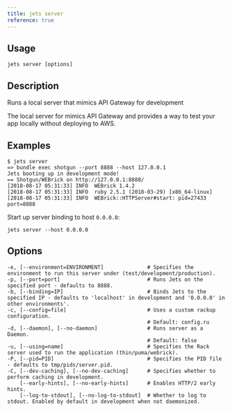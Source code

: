 ```yaml
---
title: jets server
reference: true
---
```


## Usage

    jets server [options]

## Description

Runs a local server that mimics API Gateway for development

The local server for mimics API Gateway and provides a way to test your app locally without deploying to AWS.

## Examples

    $ jets server
    => bundle exec shotgun --port 8888 --host 127.0.0.1
    Jets booting up in development mode!
    == Shotgun/WEBrick on http://127.0.0.1:8888/
    [2018-08-17 05:31:33] INFO  WEBrick 1.4.2
    [2018-08-17 05:31:33] INFO  ruby 2.5.1 (2018-03-29) [x86_64-linux]
    [2018-08-17 05:31:33] INFO  WEBrick::HTTPServer#start: pid=27433 port=8888

Start up server binding to host `0.0.0.0`:

    jets server --host 0.0.0.0


## Options

```
-e, [--environment=ENVIRONMENT]              # Specifies the environment to run this server under (test/development/production).
-p, [--port=port]                            # Runs Jets on the specified port - defaults to 8888.
-b, [--binding=IP]                           # Binds Jets to the specified IP - defaults to 'localhost' in development and '0.0.0.0' in other environments'.
-c, [--config=file]                          # Uses a custom rackup configuration.
                                             # Default: config.ru
-d, [--daemon], [--no-daemon]                # Runs server as a Daemon.
                                             # Default: false
-u, [--using=name]                           # Specifies the Rack server used to run the application (thin/puma/webrick).
-P, [--pid=PID]                              # Specifies the PID file - defaults to tmp/pids/server.pid.
-C, [--dev-caching], [--no-dev-caching]      # Specifies whether to perform caching in development.
    [--early-hints], [--no-early-hints]      # Enables HTTP/2 early hints.
    [--log-to-stdout], [--no-log-to-stdout]  # Whether to log to stdout. Enabled by default in development when not daemonized.
```

